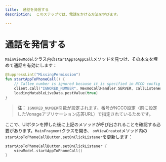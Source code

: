 ```yaml
---
title:  通話を発信する
description:  このステップでは、電話をかける方法を学びます。

---
```


通話を発信する
=======

`MainViewModel`クラス内の`startAppToAppCall`メソッドを見つけ、その本文を埋めて通話を有効にします：

```kotlin
@SuppressLint("MissingPermission")
fun startAppToPhoneCall() {
    // Callee number is ignored because it is specified in NCCO config
    client.call("IGNORED_NUMBER", NexmoCallHandler.SERVER, callListener)
    loadingMutableLiveData.postValue(true)
}
```

> **注：** `IGNORED_NUMBER`引数が設定されます。番号がNCCO設定（前に設定したVonageアプリケーション応答URL）で指定されているためです。

ここで、UIボタンを押した後に上記のメソッドが呼び出されることを確認する必要があります。`MainFragment`クラスを開き、 `onViewCreated`メソッド内の`startAppToPhoneCallButton.setOnClickListener`を更新します：

```kotlin
startAppToPhoneCallButton.setOnClickListener {
    viewModel.startAppToPhoneCall()
}
```

